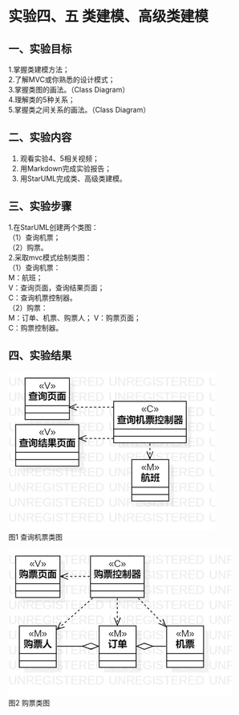 # 实验四、五   类建模、高级类建模
## 一、实验目标

1.掌握类建模方法；  
2.了解MVC或你熟悉的设计模式；  
3.掌握类图的画法。（Class Diagram）  
4.理解类的5种关系；  
5.掌握类之间关系的画法。（Class Diagram）  

## 二、实验内容

1. 观看实验4、5相关视频；
2. 用Markdown完成实验报告；
3. 用StarUML完成类、高级类建模。


## 三、实验步骤  

1.在StarUML创建两个类图：  
（1）查询机票；  
（2）购票。  
2.采取mvc模式绘制类图：  
（1）查询机票：  
M：航班；  
V：查询页面，查询结果页面；  
C：查询机票控制器。  
（2）购票：  
M：订单、机票、购票人；
V：购票页面；  
C：购票控制器。  

## 四、实验结果

![查询机票类图](./Lab4_ClassDiagram1.jpg)  
图1 查询机票类图

![购票类图](./Lab4_ClassDiagram2.jpg)  
图2 购票类图
